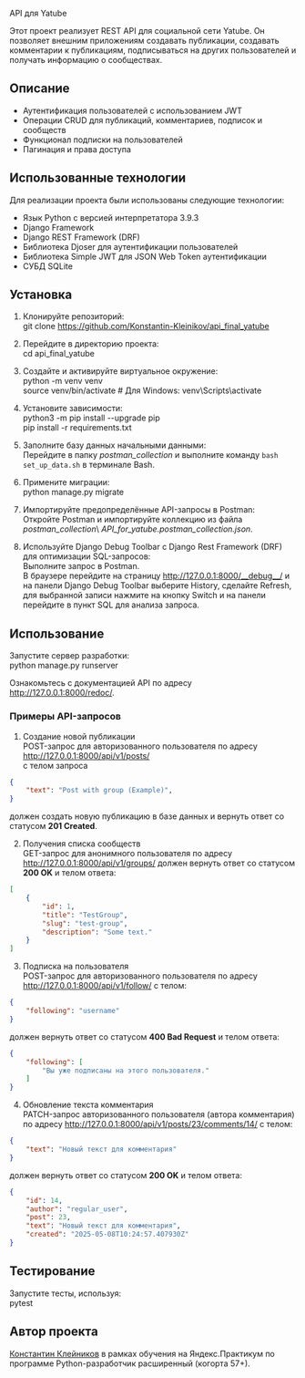  API для Yatube

Этот проект реализует REST API для социальной сети Yatube. Он позволяет 
внешним приложениям создавать публикации, создавать комментарии к публикациям,
подписываться на других пользователей и получать информацию о сообществах.

## Описание
- Аутентификация пользователей с использованием JWT
- Операции CRUD для публикаций, комментариев, подписок и сообществ
- Функционал подписки на пользователей
- Пагинация и права доступа

## Использованные технологии
Для реализации проекта были использованы следующие технологии:
- Язык Python с версией интерпретатора 3.9.3
- Django Framework
- Django REST Framework (DRF)
- Библиотека Djoser для аутентификации пользователей
- Библиотека Simple JWT для JSON Web Token аутентификации
- СУБД SQLite

## Установка
1. Клонируйте репозиторий:  
git clone https://github.com/Konstantin-Kleinikov/api_final_yatube


2. Перейдите в директорию проекта:  
cd api_final_yatube


3. Создайте и активируйте виртуальное окружение:  
python -m venv venv  
source venv/bin/activate # Для Windows: venv\Scripts\activate


4. Установите зависимости:  
python3 -m pip install --upgrade pip  
pip install -r requirements.txt  


5. Заполните базу данных начальными данными:  
Перейдите в папку _postman_collection_ и выполните команду `bash set_up_data.sh` 
в терминале Bash.


6. Примените миграции:  
python manage.py migrate  


7. Импортируйте предопределённые API-запросы в Postman:  
Откройте Postman и импортируйте коллекцию из файла 
_postman_collection_\ _API_for_yatube.postman_collection.json_.  


8. Используйте Django Debug Toolbar с Django Rest Framework (DRF) для
оптимизации SQL-запросов:  
Выполните запрос в Postman.  
В браузере перейдите на страницу http://127.0.0.1:8000/__debug__/ и на панели
Django Debug Toolbar выберите History, сделайте Refresh, для выбранной записи
нажмите на кнопку Switch и на панели перейдите в пункт SQL для анализа запроса.

## Использование
Запустите сервер разработки:  
python manage.py runserver  

Ознакомьтесь с документацией API по адресу http://127.0.0.1:8000/redoc/.

### Примеры API-запросов
1. Создание новой публикации  
POST-запрос для авторизованного пользователя по адресу http://127.0.0.1:8000/api/v1/posts/  
с телом запроса  
```json
{
    "text": "Post with group (Example)",
}
```
должен создать новую публикацию в базе данных и вернуть ответ со статусом **201 Created**. 

2. Получения списка сообществ  
GET-запрос для анонимного пользователя по адресу http://127.0.0.1:8000/api/v1/groups/ 
должен вернуть ответ со статусом **200 OK** и телом ответа:
```json
[
    {
        "id": 1,
        "title": "TestGroup",
        "slug": "test-group",
        "description": "Some text."
    }
]
```
3. Подписка на пользователя  
POST-запрос для авторизованного пользователя по адресу http://127.0.0.1:8000/api/v1/follow/
с телом:
```json
{
    "following": "username"
}
```
должен вернуть ответ со статусом **400 Bad Request** и телом ответа:
```json
{
    "following": [
        "Вы уже подписаны на этого пользователя."
    ]
}
```
4. Обновление текста комментария  
PATCH-запрос авторизованного пользователя (автора комментария) по адресу
http://127.0.0.1:8000/api/v1/posts/23/comments/14/
с телом:
```json
{
    "text": "Новый текст для комментария"
}
```
должен вернуть ответ со статусом **200 OK** и телом ответа:
```json
{
    "id": 14,
    "author": "regular_user",
    "post": 23,
    "text": "Новый текст для комментария",
    "created": "2025-05-08T10:24:57.407930Z"
}
```

## Тестирование
Запустите тесты, используя:  
pytest

## Автор проекта
[Константин Клейников](https://github.com/Konstantin-Kleinikov) в рамках обучения
на Яндекс.Практикум по программе Python-разработчик расширенный (когорта 57+).

